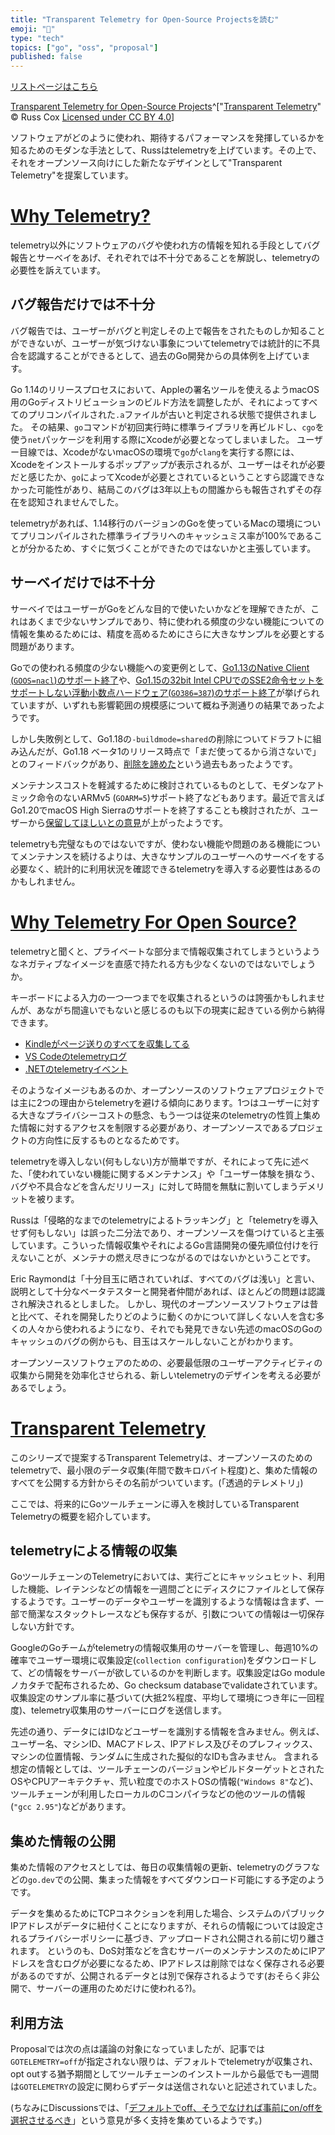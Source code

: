 ```yaml
---
title: "Transparent Telemetry for Open-Source Projectsを読む"
emoji: "🌌"
type: "tech"
topics: ["go", "oss", "proposal"]
published: false
---
```


[リストページはこちら](https://zenn.dev/a2not/articles/telemetry-index)

[Transparent Telemetry for Open-Source Projects](https://research.swtch.com/telemetry-intro)^["[Transparent Telemetry](https://research.swtch.com/telemetry)" © Russ Cox [Licensed under CC BY 4.0](https://creativecommons.org/licenses/by/4.0/)]

ソフトウェアがどのように使われ、期待するパフォーマンスを発揮しているかを知るためのモダンな手法として、Russはtelemetryを上げています。その上で、それをオープンソース向けにした新たなデザインとして"Transparent Telemetry"を提案しています。

# [Why Telemetry?](https://research.swtch.com/telemetry-intro#why)

telemetry以外にソフトウェアのバグや使われ方の情報を知れる手段としてバグ報告とサーベイをあげ、それぞれでは不十分であることを解説し、telemetryの必要性を訴えています。

## バグ報告だけでは不十分

バグ報告では、ユーザーがバグと判定しその上で報告をされたものしか知ることができないが、ユーザーが気づけない事象についてtelemetryでは統計的に不具合を認識することができるとして、過去のGo開発からの具体例を上げています。

Go 1.14のリリースプロセスにおいて、Appleの署名ツールを使えるようmacOS用のGoディストリビューションのビルド方法を調整したが、それによってすべてのプリコンパイルされた`.a`ファイルが古いと判定される状態で提供されました。
その結果、`go`コマンドが初回実行時に標準ライブラリを再ビルドし、`cgo`を使う`net`パッケージを利用する際にXcodeが必要となってしまいました。
ユーザー目線では、XcodeがないmacOSの環境で`go`が`clang`を実行する際には、Xcodeをインストールするポップアップが表示されるが、ユーザーはそれが必要だと感じたか、`go`によってXcodeが必要とされているということすら認識できなかった可能性があり、結局このバグは3年以上もの間誰からも報告されずその存在を認知されませんでした。

telemetryがあれば、1.14移行のバージョンのGoを使っているMacの環境についてプリコンパイルされた標準ライブラリへのキャッシュミス率が100%であることが分かるため、すぐに気づくことができたのではないかと主張しています。

## サーベイだけでは不十分

サーベイではユーザーがGoをどんな目的で使いたいかなどを理解できたが、これはあくまで少ないサンプルであり、特に使われる頻度の少ない機能についての情報を集めるためには、精度を高めるためにさらに大きなサンプルを必要とする問題があります。

Goでの使われる頻度の少ない機能への変更例として、[Go1.13のNative Client (`GOOS=nacl`)のサポート終了](https://go.dev/doc/go1.13#ports)や、[Go1.15の32bit Intel CPUでのSSE2命令セットをサポートしない浮動小数点ハードウェア(`GO386=387`)のサポート終了](https://go.dev/doc/go1.15#386)が挙げられていますが、いずれも影響範囲の規模感について概ね予測通りの結果であったようです。

しかし失敗例として、Go1.18の`-buildmode=shared`の削除についてドラフトに組み込んだが、Go1.18 ベータ1のリリース時点で「まだ使ってるから消さないで」とのフィードバックがあり、[削除を諦めた](https://github.com/golang/go/issues/47788)という過去もあったようです。

メンテナンスコストを軽減するために検討されているものとして、モダンなアトミック命令のないARMv5 (`GOARM=5`)サポート終了などもあります。最近で言えばGo1.20でmacOS High Sierraのサポートを終了することも検討されたが、ユーザーから[保留してほしいとの意見](https://github.com/golang/go/issues/57125#issuecomment-1416277589)が上がったようです。

telemetryも完璧なものではないですが、使わない機能や問題のある機能についてメンテナンスを続けるよりは、大きなサンプルのユーザーへのサーベイをする必要なく、統計的に利用状況を確認できるtelemetryを導入する必要性はあるのかもしれません。

# [Why Telemetry For Open Source?](https://research.swtch.com/telemetry-intro#why-open-source)

telemetryと聞くと、プライベートな部分まで情報収集されてしまうというようなネガティブなイメージを直感で持たれる方も少なくないのではないでしょうか。

キーボードによる入力の一つ一つまでを収集されるというのは誇張かもしれませんが、あながち間違いでもないと感じるのも以下の現実に起きている例から納得できます。

- [Kindleがページ送りのすべてを収集してる](https://www.theverge.com/2020/1/31/21117217/amazon-kindle-tracking-page-turn-taps-e-reader-privacy-policy-security-whispersync)
- [VS Codeのtelemetryログ](https://www.roboleary.net/tools/2022/04/20/vscode-telemetry.html)
- [.NETのtelemetryイベント](https://learn.microsoft.com/en-us/dotnet/core/tools/telemetry)

そのようなイメージもあるのか、オープンソースのソフトウェアプロジェクトでは主に2つの理由からtelemetryを避ける傾向にあります。1つはユーザーに対する大きなプライバシーコストの懸念、もう一つは従来のtelemetryの性質上集めた情報に対するアクセスを制限する必要があり、オープンソースであるプロジェクトの方向性に反するものとなるためです。

telemetryを導入しない(何もしない)方が簡単ですが、それによって先に述べた、「使われていない機能に関するメンテナンス」や「ユーザー体験を損なう、バグや不具合などを含んだリリース」に対して時間を無駄に割いてしまうデメリットを被ります。

Russは「侵略的なまでのtelemetryによるトラッキング」と「telemetryを導入せず何もしない」は誤った二分法であり、オープンソースを傷つけていると主張しています。こういった情報収集やそれによるGo言語開発の優先順位付けを行えないことが、メンテナの燃え尽きにつながるのではないかということです。

Eric Raymondは「十分目玉に晒されていれば、すべてのバグは浅い」と言い、説明として十分なベータテスターと開発者仲間があれば、ほとんどの問題は認識され解決されるとしました。
しかし、現代のオープンソースソフトウェアは昔と比べて、それを開発したりどのように動くのかについて詳しくない人を含む多くの人々から使われるようになり、それでも発見できない先述のmacOSのGoのキャッシュのバグの例からも、目玉はスケールしないことがわかります。

オープンソースソフトウェアのための、必要最低限のユーザーアクティビティの収集から開発を効率化させられる、新しいtelemetryのデザインを考える必要があるでしょう。

# [Transparent Telemetry](https://research.swtch.com/telemetry-intro#design)

このシリーズで提案するTransparent Telemetryは、オープンソースのためのtelemetryで、最小限のデータ収集(年間で数キロバイト程度)と、集めた情報のすべてを公開する方針からその名前がついています。(「透過的テレメトリ」)

ここでは、将来的にGoツールチェーンに導入を検討しているTransparent Telemetryの概要を紹介しています。

## telemetryによる情報の収集
GoツールチェーンのTelemetryにおいては、実行ごとにキャッシュヒット、利用した機能、レイテンシなどの情報を一週間ごとにディスクにファイルとして保存するようです。ユーザーのデータやユーザーを識別するような情報は含まず、一部で簡潔なスタックトレースなども保存するが、引数についての情報は一切保存しない方針です。

GoogleのGoチームがtelemetryの情報収集用のサーバーを管理し、毎週10%の確率でユーザー環境に収集設定(`collection configuration`)をダウンロードして、どの情報をサーバーが欲しているのかを判断します。収集設定はGo moduleノカタチで配布されるため、Go checksum databaseでvalidateされています。
収集設定のサンプル率に基づいて(大抵2%程度、平均して環境につき年に一回程度)、telemetry収集用のサーバーにログを送信します。

先述の通り、データにはIDなどユーザーを識別する情報を含みません。例えば、ユーザー名、マシンID、MACアドレス、IPアドレス及びそのプレフィックス、マシンの位置情報、ランダムに生成された擬似的なIDも含みません。
含まれる想定の情報としては、ツールチェーンのバージョンやビルドターゲットとされたOSやCPUアーキテクチャ、荒い粒度でのホストOSの情報(`"Windows 8"`など)、ツールチェーンが利用したローカルのCコンパイラなどの他のツールの情報(`"gcc 2.95"`)などがあります。

## 集めた情報の公開

集めた情報のアクセスとしては、毎日の収集情報の更新、telemetryのグラフなどの`go.dev`での公開、集まった情報をすべてダウンロード可能にする予定のようです。

データを集めるためにTCPコネクションを利用した場合、システムのパブリックIPアドレスがデータに紐付くことになりますが、それらの情報については設定されるプライバシーポリシーに基づき、アップロードされ公開される前に切り離されます。
というのも、DoS対策などを含むサーバーのメンテナンスのためにIPアドレスを含むログが必要になるため、IPアドレスは削除ではなく保存される必要があるのですが、公開されるデータとは別で保存されるようです(おそらく非公開で、サーバーの運用のためだけに使われる?)。

## 利用方法

Proposalでは次の点は議論の対象になっていましたが、記事では`GOTELEMETRY=off`が指定されない限りは、デフォルトでtelemetryが収集され、opt outする猶予期間としてツールチェーンのインストールから最低でも一週間は`GOTELEMETRY`の設定に関わらずデータは送信されないと記述されていました。

(ちなみにDiscussionsでは、「[デフォルトでoff、そうでなければ事前にon/offを選択させるべき](https://github.com/golang/go/discussions/58409#discussioncomment-4905912)」という意見が多く支持を集めているようです。)


